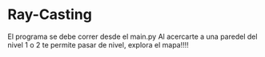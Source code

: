 # Ray-Casting
El programa se debe correr desde el main.py 
Al acercarte a una paredel del nivel 1 o 2 te permite pasar de nivel, explora el mapa!!!!
